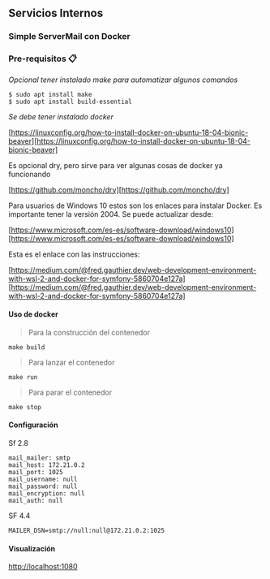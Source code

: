 ## Servicios Internos
### Simple ServerMail con Docker

### Pre-requisitos 📋

_Opcional tener instalado make para automatizar algunos comandos_
```
$ sudo apt install make
$ sudo apt install build-essential 
```
_Se debe tener instalado docker_

[https://linuxconfig.org/how-to-install-docker-on-ubuntu-18-04-bionic-beaver][https://linuxconfig.org/how-to-install-docker-on-ubuntu-18-04-bionic-beaver]

Es opcional dry, pero sirve para ver algunas cosas de docker ya funcionando

[https://github.com/moncho/dry][https://github.com/moncho/dry]

Para usuarios de Windows 10 estos son los enlaces para instalar Docker.
Es importante tener la versión 2004.
Se puede actualizar desde:

[https://www.microsoft.com/es-es/software-download/windows10][https://www.microsoft.com/es-es/software-download/windows10]


Esta es el enlace con las instrucciones:

[https://medium.com/@fred.gauthier.dev/web-development-environment-with-wsl-2-and-docker-for-symfony-5860704e127a][https://medium.com/@fred.gauthier.dev/web-development-environment-with-wsl-2-and-docker-for-symfony-5860704e127a]


#### Uso de docker

> Para la construcción del contenedor
```
make build
```
> Para lanzar el contenedor
```
make run
```
> Para parar el contenedor
```
make stop
```


#### Configuración 
Sf 2.8

```
mail_mailer: smtp
mail_host: 172.21.0.2
mail_port: 1025
mail_username: null
mail_password: null
mail_encryption: null
mail_auth: null
```


SF 4.4
```
MAILER_DSN=smtp://null:null@172.21.0.2:1025
```

#### Visualización

[http://localhost:1080](http://localhost:1080)


